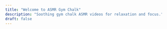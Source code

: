 ```yaml
---
title: "Welcome to ASMR Gym Chalk"
description: "Soothing gym chalk ASMR videos for relaxation and focus."
draft: false
---
```





